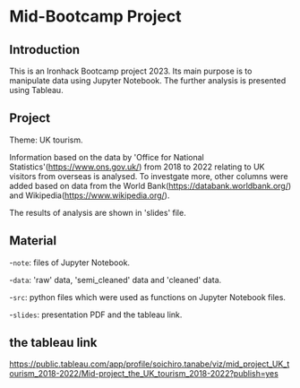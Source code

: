 # Mid-Bootcamp Project

## Introduction
This is an Ironhack Bootcamp project 2023. Its main purpose is to manipulate data using Jupyter Notebook. The further analysis is presented using Tableau. 

## Project 
Theme: UK tourism. 

Information based on the data by 'Office for National Statistics'(https://www.ons.gov.uk/) from 2018 to 2022 relating to  UK visitors from overseas is analysed. To investgate more, other columns were added based on data from the World Bank(https://databank.worldbank.org/) and Wikipedia(https://www.wikipedia.org/). 

The results of analysis are shown in 'slides' file.

## Material 
-`note`: files of Jupyter Notebook.

-`data`: 'raw' data, 'semi_cleaned' data and 'cleaned' data.

-`src`: python files which were used as functions on Jupyter Notebook files.

-`slides`: presentation PDF and the tableau link.


## the tableau link 
https://public.tableau.com/app/profile/soichiro.tanabe/viz/mid_project_UK_tourism_2018-2022/Mid-project_the_UK_tourism_2018-2022?publish=yes 